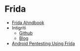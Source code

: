 # Frida

- [Frida Ahndbook](https://learnfrida.info/)
- Intigriti
    - [Github](https://github.com/carlospolop/hacktricks/blob/master/mobile-pentesting/android-app-pentesting/frida-tutorial/README.md)
    - [Blog](https://book.hacktricks.xyz/mobile-pentesting/android-app-pentesting/frida-tutorial)
- [Android Pentesting Using Frida](https://www.varutra.com/android-pentesting-using-frida/)